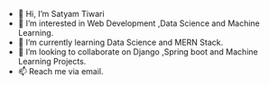 - 👋 Hi, I’m Satyam Tiwari
- 👀 I’m interested in Web Development ,Data Science and Machine Learning.
- 🌱 I’m currently learning Data Science and MERN Stack.
- 💞️ I’m looking to collaborate on Django ,Spring boot and Machine Learning Projects.
- 📫 Reach me via email.

<!---
satyamtiwari1004/satyamtiwari1004 is a ✨ special ✨ repository because its `README.md` (this file) appears on your GitHub profile.
You can click the Preview link to take a look at your changes.
--->
